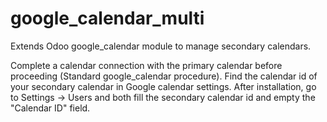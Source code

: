 # google_calendar_multi
Extends Odoo google_calendar module to manage secondary calendars.

Complete a calendar connection with the primary calendar before proceeding (Standard google_calendar procedure).
Find the calendar id of your secondary calendar in Google calendar settings.
After installation, go to Settings -> Users and both fill the secondary calendar id and empty the "Calendar ID" field.
